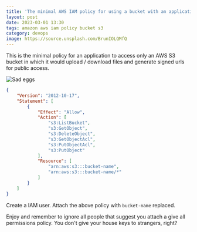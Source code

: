 ```yaml
---
title: 'The minimal AWS IAM policy for using a bucket with an application'
layout: post
date: 2023-03-01 13:30
tags: amazon aws iam policy bucket s3
category: devops
image: https://source.unsplash.com/BrunIOLQMfQ
---
```


This is the minimal policy for an application to access only an AWS S3 bucket in which it would upload / download files and generate signed urls for public access.

![Sad eggs](https://source.unsplash.com/BrunIOLQMfQ)

```json
{
    "Version": "2012-10-17",
    "Statement": [
        {
            "Effect": "Allow",
            "Action": [
                "s3:ListBucket",
                "s3:GetObject",
                "s3:DeleteObject",
                "s3:GetObjectAcl",
                "s3:PutObjectAcl",
                "s3:PutObject"
            ],
            "Resource": [
                "arn:aws:s3:::bucket-name",
                "arn:aws:s3:::bucket-name/*"
            ]
        }
    ]
}
```

Create a IAM user. Attach the above policy with `bucket-name` replaced.

Enjoy and remember to ignore all people that suggest you attach a give all permissions policy. You don't give your house keys to strangers, right?
